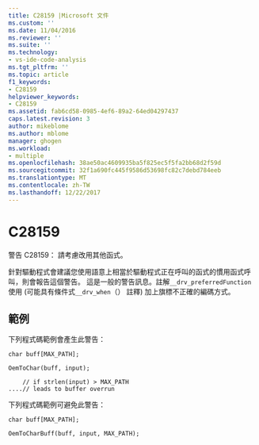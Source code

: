 ```yaml
---
title: C28159 |Microsoft 文件
ms.custom: ''
ms.date: 11/04/2016
ms.reviewer: ''
ms.suite: ''
ms.technology:
- vs-ide-code-analysis
ms.tgt_pltfrm: ''
ms.topic: article
f1_keywords:
- C28159
helpviewer_keywords:
- C28159
ms.assetid: fab6cd58-0985-4ef6-89a2-64ed04297437
caps.latest.revision: 3
author: mikeblome
ms.author: mblome
manager: ghogen
ms.workload:
- multiple
ms.openlocfilehash: 38ae50ac4609935ba5f825ec5f5fa2bb68d2f59d
ms.sourcegitcommit: 32f1a690fc445f9586d53698fc82c7debd784eeb
ms.translationtype: MT
ms.contentlocale: zh-TW
ms.lasthandoff: 12/22/2017
---
```

# <a name="c28159"></a>C28159
警告 C28159： 請考慮改用其他函式。  
  
 針對驅動程式會建議您使用語意上相當於驅動程式正在呼叫的函式的慣用函式呼叫，則會報告這個警告。 這是一般的警告訊息。註解`__drv_preferredFunction`使用 (可能具有條件式`__drv_when`（） 註釋) 加上旗標不正確的編碼方式。  
  
## <a name="example"></a>範例  
 下列程式碼範例會產生此警告：  
  
```  
char buff[MAX_PATH];  
  
OemToChar(buff, input);  
  
    // if strlen(input) > MAX_PATH  
....// leads to buffer overrun  
```  
  
 下列程式碼範例可避免此警告：  
  
```  
char buff[MAX_PATH];  
  
OemToCharBuff(buff, input, MAX_PATH);  
```